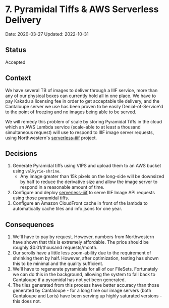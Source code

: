 # 7. Pyramidal Tiffs & AWS Serverless Delivery

Date: 2020-03-27
Updated: 2022-10-31

## Status

Accepted

## Context

We have several TB of images to deliver through a IIIF service, more than any of
our physical boxes can currently hold all in one place. We have to pay
Kakadu a licensing fee in order to get acceptable tile delivery, and the
Cantaloupe server we use has been proven to be easily Denial-of-Service'd to the
point of freezing and no images being able to be served.

We will remedy this problem of scale by storing Pyramidal Tiffs in the cloud
which an AWS Lambda service (scale-able to at least a thousand simultaneous
request) will use to respond to IIIF image server requests, using Northwestern's
[serverless-iiif](https://github.com/nulib/serverless-iiif) project.

## Decisions

1. Generate Pyramidal tiffs using VIPS and upload them to an AWS bucket using
   `valkyrie-shrine`.
   * Any image greater than 15k pixels on the long-side will be downsized by
     half to reduce the derivative size and allow the image server to respond 
     in a reasonable amount of time.
2. Configure and deploy
   [serverless-iiif](https://github.com/nulib/serverless-iiif) to serve IIIF
   Image API requests using those pyramidal tiffs.
3. Configure an Amazon CloudFront cache in front of the lambda to automatically 
   cache tiles and info.jsons for one year.

## Consequences

1. We'll have to pay by request. However, numbers from Northwestern have 
   shown that this is extremely affordable. The price should be roughly
   $0.01/thousand requests/month.
2. Our scrolls have a little less zoom-ability due to the requirement of
   shrinking them by half. However, after optimization, testing has shown this to   be minimal and the quality sufficient.
3. We'll have to regenerate pyramidals for all of our FileSets. Fortunately we
   can do this in the background, allowing the system to fall back to Cantaloupe
   if a pyramidal has not yet been generated.
4. The tiles generated from this process have better accuracy than those
   generated by Cantaloupe - for a long time our image servers (both Cantaloupe
   and Loris) have been serving up highly saturated versions - this does not.
